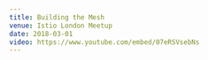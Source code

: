 ```yaml
---
title: Building the Mesh
venue: Istio London Meetup
date: 2018-03-01
video: https://www.youtube.com/embed/07eRSVsebNs
---
```

